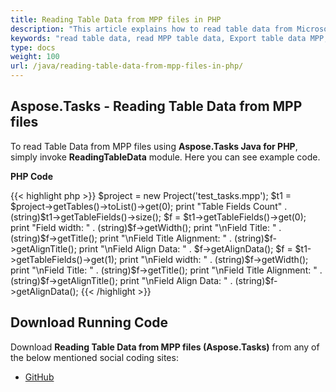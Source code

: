 ```yaml
---
title: Reading Table Data from MPP files in PHP
description: "This article explains how to read table data from Microsoft Project (MPP/XML) files using Aspose.Tasks Java for PHP."
keywords: "read table data, read MPP table data, Export table data MPP, Aspose.Tasks Java for PHP, PHP"
type: docs
weight: 100
url: /java/reading-table-data-from-mpp-files-in-php/
---
```


## **Aspose.Tasks - Reading Table Data from MPP files**
To read Table Data from MPP files using **Aspose.Tasks Java for PHP**, simply invoke **ReadingTableData** module. Here you can see example code.

**PHP Code**

{{< highlight php >}}
$project = new Project('test_tasks.mpp');
$t1 = $project->getTables()->toList()->get(0);
print "Table Fields Count" . (string)$t1->getTableFields()->size();
$f = $t1->getTableFields()->get(0);
print "Field width: " . (string)$f->getWidth();
print "\nField Title: " . (string)$f->getTitle();
print "\nField Title Alignment: " . (string)$f->getAlignTitle();
print "\nField Align Data: " . $f->getAlignData();
$f = $t1->getTableFields()->get(1);
print "\nField width: " . (string)$f->getWidth();
print "\nField Title: " . (string)$f->getTitle();
print "\nField Title Alignment: " . (string)$f->getAlignTitle();
print "\nField Align Data: " . (string)$f->getAlignData();
{{< /highlight >}}

## **Download Running Code**
Download **Reading Table Data from MPP files (Aspose.Tasks)** from any of the below mentioned social coding sites:

- [GitHub](https://github.com/aspose-tasks/Aspose.Tasks-for-Java/blob/master/Plugins/Aspose_Tasks_Java_for_PHP/src/aspose/tasks/WorkingWithProjects/ReadingTableData.php)
